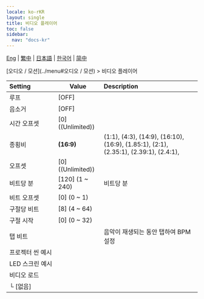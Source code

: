 ```yaml
---
locale: ko-rKR
layout: single
title: 비디오 플레이어
toc: false
sidebar:
  nav: "docs-kr"
---
```

[Eng](/dancexr/menu/2025.4/motion/video_player) | [繁中](/tw/dancexr/menu/2025.4/motion/video_player) | [日本語](/jp/dancexr/menu/2025.4/motion/video_player) | [한국어](/kr/dancexr/menu/2025.4/motion/video_player) | [简中](/zh/dancexr/menu/2025.4/motion/video_player)

[오디오 / 모션](../menu#오디오 / 모션) > 비디오 플레이어



| Setting | Value | Description |
| :--- | --- | :--- |
|<nobr>루프</nobr>| [OFF] | 
|<nobr>음소거</nobr>| [OFF] | 
|<nobr>시간 오프셋</nobr>| [0] ((Unlimited)) | 
|<nobr>종횡비</nobr>| **(16:9)** | (1:1), (4:3), (14:9), (16:10), (16:9), (1.85:1), (2:1), (2.35:1), (2.39:1), (2.4:1),  |
|<nobr>오프셋</nobr>| [0] ((Unlimited)) | 
|<nobr>비트당 분</nobr>| [120] (1 ~ 240) | 비트당 분
|<nobr>비트 오프셋</nobr>| [0] (0 ~ 1) | 
|<nobr>구절당 비트</nobr>| [8] (4 ~ 64) | 
|<nobr>구절 시작</nobr>| [0] (0 ~ 32) | 
|<nobr>탭 비트</nobr>|| 음악이 재생되는 동안 탭하여 BPM 설정
|<nobr>프로젝터 씬 예시</nobr>|| 
|<nobr>LED 스크린 예시</nobr>|| 
|<nobr>비디오 로드</nobr>|| 
|<nobr>└&nbsp;[없음]</nobr>|| 
